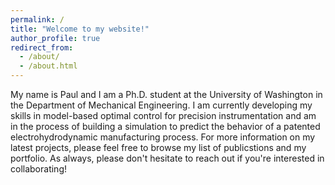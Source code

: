 ```yaml
---
permalink: /
title: "Welcome to my website!"
author_profile: true
redirect_from: 
  - /about/
  - /about.html
---
```


My name is Paul and I am a Ph.D. student at the University of Washington in the Department of Mechanical Engineering. I am currently developing my skills in model-based optimal control for precision instrumentation and am in the process of building a simulation to predict the behavior of a patented electrohydrodynamic manufacturing process. For more information on my latest projects, please feel free to browse my list of publicstions and my portfolio. As always, please don't hesitate to reach out if you're interested in collaborating!


